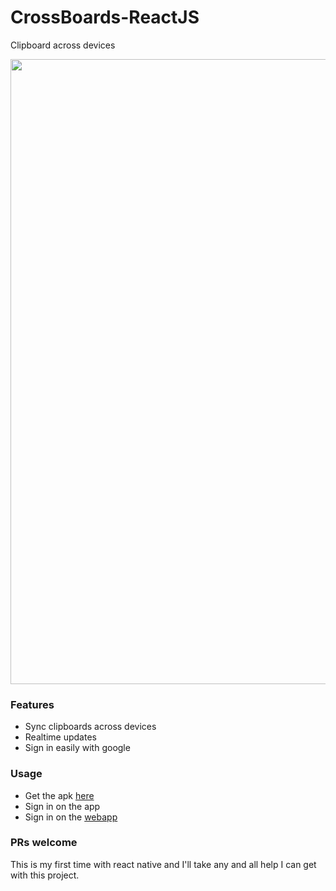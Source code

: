 # CrossBoards-ReactJS

Clipboard across devices

<img src="https://i.ibb.co/n8gMY4S/Screenshot-2021-07-30-222021.png" width="1000">

### Features 

- Sync clipboards across devices 
- Realtime updates 
- Sign in easily with google

### Usage 
- Get the apk [here](https://github.com/knmn2000/crossBoards/releases/tag/v1.0.0)
- Sign in on the app
- Sign in on the [webapp](https://crossboards.netlify.app/)

### PRs welcome 

This is my first time with react native and I'll take any and all help I can get with this project.
